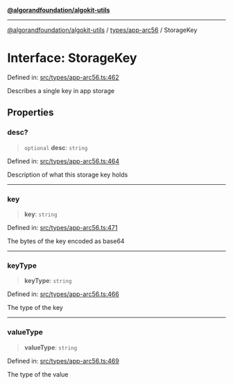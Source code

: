 [**@algorandfoundation/algokit-utils**](../../../README.md)

***

[@algorandfoundation/algokit-utils](../../../README.md) / [types/app-arc56](../README.md) / StorageKey

# Interface: StorageKey

Defined in: [src/types/app-arc56.ts:462](https://github.com/algorandfoundation/algokit-utils-ts/blob/main/src/types/app-arc56.ts#L462)

Describes a single key in app storage

## Properties

### desc?

> `optional` **desc**: `string`

Defined in: [src/types/app-arc56.ts:464](https://github.com/algorandfoundation/algokit-utils-ts/blob/main/src/types/app-arc56.ts#L464)

Description of what this storage key holds

***

### key

> **key**: `string`

Defined in: [src/types/app-arc56.ts:471](https://github.com/algorandfoundation/algokit-utils-ts/blob/main/src/types/app-arc56.ts#L471)

The bytes of the key encoded as base64

***

### keyType

> **keyType**: `string`

Defined in: [src/types/app-arc56.ts:466](https://github.com/algorandfoundation/algokit-utils-ts/blob/main/src/types/app-arc56.ts#L466)

The type of the key

***

### valueType

> **valueType**: `string`

Defined in: [src/types/app-arc56.ts:469](https://github.com/algorandfoundation/algokit-utils-ts/blob/main/src/types/app-arc56.ts#L469)

The type of the value
